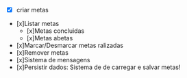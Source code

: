 -[x] criar metas
- [x]Listar metas
    - [x]Metas concluidas
    - [x]Metas abetas
- [x]Marcar/Desmarcar metas ralizadas
- [x]Remover metas
- [x]Sistema de mensagens
- [x]Persistir dados: Sistema de de carregar e salvar metas!